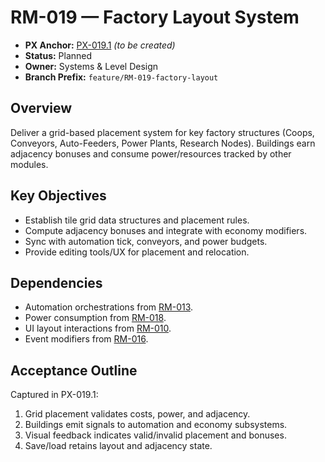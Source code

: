 # RM-019 — Factory Layout System

- **PX Anchor:** [PX-019.1](../prompts/PX-019.1.md) _(to be created)_
- **Status:** Planned
- **Owner:** Systems & Level Design
- **Branch Prefix:** `feature/RM-019-factory-layout`

## Overview
Deliver a grid-based placement system for key factory structures (Coops, Conveyors, Auto-Feeders, Power Plants, Research Nodes). Buildings earn adjacency bonuses and consume power/resources tracked by other modules.

## Key Objectives
- Establish tile grid data structures and placement rules.
- Compute adjacency bonuses and integrate with economy modifiers.
- Sync with automation tick, conveyors, and power budgets.
- Provide editing tools/UX for placement and relocation.

## Dependencies
- Automation orchestrations from [RM-013](RM-013.md).
- Power consumption from [RM-018](RM-018.md).
- UI layout interactions from [RM-010](RM-010.md).
- Event modifiers from [RM-016](RM-016.md).

## Acceptance Outline
Captured in PX-019.1:
1. Grid placement validates costs, power, and adjacency.
2. Buildings emit signals to automation and economy subsystems.
3. Visual feedback indicates valid/invalid placement and bonuses.
4. Save/load retains layout and adjacency state.

